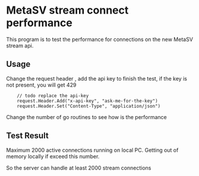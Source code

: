 # MetaSV stream connect performance

This program is to test the performance for connections on the new MetaSV stream api.

## Usage

Change the request header , add the api key to finish the test, if the key is not present, you will get 429

```
    // todo replace the api-key
	request.Header.Add("x-api-key", "ask-me-for-the-key")
	request.Header.Set("Content-Type", "application/json")
```

Change the number of go routines to see how is the performance

## Test Result

Maximum 2000 active connections running on local PC. Getting out of memory locally if exceed this number.

So the server can handle at least 2000 stream connections
